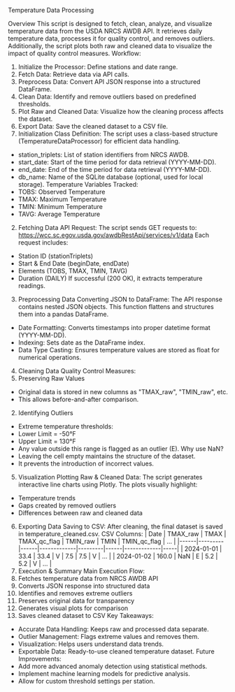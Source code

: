 Temperature Data Processing

Overview
This script is designed to fetch, clean, analyze, and visualize
temperature data from the USDA NRCS AWDB API.
It retrieves daily temperature data, processes it for quality control,
and removes outliers. Additionally,
the script plots both raw and cleaned data to visualize the impact of
quality control measures.
Workflow:
1. Initialize the Processor: Define stations and date range.
2. Fetch Data: Retrieve data via API calls.
3. Preprocess Data: Convert API JSON response into a structured
DataFrame.
4. Clean Data: Identify and remove outliers based on predefined
thresholds.
5. Plot Raw and Cleaned Data: Visualize how the cleaning process
affects the dataset.
6. Export Data: Save the cleaned dataset to a CSV file.
1. Initialization
Class Definition:
The script uses a class-based structure (TemperatureDataProcessor)
for efficient data handling.
- station_triplets: List of station identifiers from NRCS AWDB.
- start_date: Start of the time period for data retrieval (YYYY-MM-DD).
- end_date: End of the time period for data retrieval (YYYY-MM-DD).
- db_name: Name of the SQLite database (optional, used for local
storage).
Temperature Variables Tracked:
- TOBS: Observed Temperature
- TMAX: Maximum Temperature
- TMIN: Minimum Temperature
- TAVG: Average Temperature
2. Fetching Data
API Request:
The script sends GET requests to:
https://wcc.sc.egov.usda.gov/awdbRestApi/services/v1/data
Each request includes:
- Station ID (stationTriplets)
- Start & End Date (beginDate, endDate)
- Elements (TOBS, TMAX, TMIN, TAVG)
- Duration (DAILY)
If successful (200 OK), it extracts temperature readings.
3. Preprocessing Data
Converting JSON to DataFrame:
The API response contains nested JSON objects.
This function flattens and structures them into a pandas DataFrame.
- Date Formatting: Converts timestamps into proper datetime format
(YYYY-MM-DD).
- Indexing: Sets date as the DataFrame index.
- Data Type Casting: Ensures temperature values are stored as float
for numerical operations.
4. Cleaning Data
Quality Control Measures:
1. Preserving Raw Values
- Original data is stored in new columns as "TMAX_raw",
"TMIN_raw", etc.
- This allows before-and-after comparison.
2. Identifying Outliers
- Extreme temperature thresholds:
- Lower Limit = -50°F
- Upper Limit = 130°F
- Any value outside this range is flagged as an outlier (E).
Why use NaN?
- Leaving the cell empty maintains the structure of the dataset.
- It prevents the introduction of incorrect values.
5. Visualization
Plotting Raw & Cleaned Data:
The script generates interactive line charts using Plotly.
The plots visually highlight:
- Temperature trends
- Gaps created by removed outliers
- Differences between raw and cleaned data
6. Exporting Data
Saving to CSV:
After cleaning, the final dataset is saved in temperature_cleaned.csv.
CSV Columns:
| Date | TMAX_raw | TMAX | TMAX_qc_flag | TMIN_raw | TMIN |
TMIN_qc_flag | ... |
|------|---------|------|-------------|---------|------|-------------|-----|
| 2024-01-01 | 33.4 | 33.4 | V | 7.5 | 7.5 | V | ... |
| 2024-01-02 | 160.0 | NaN | E | 5.2 | 5.2 | V | ... |
7. Execution & Summary
Main Execution Flow:
1. Fetches temperature data from NRCS AWDB API
2. Converts JSON response into structured data
3. Identifies and removes extreme outliers
4. Preserves original data for transparency
5. Generates visual plots for comparison
6. Saves cleaned dataset to CSV
Key Takeaways:
- Accurate Data Handling: Keeps raw and processed data separate.
- Outlier Management: Flags extreme values and removes them.
- Visualization: Helps users understand data trends.
- Exportable Data: Ready-to-use cleaned temperature dataset.
Future Improvements:
- Add more advanced anomaly detection using statistical methods.
- Implement machine learning models for predictive analysis.
- Allow for custom threshold settings per station.
